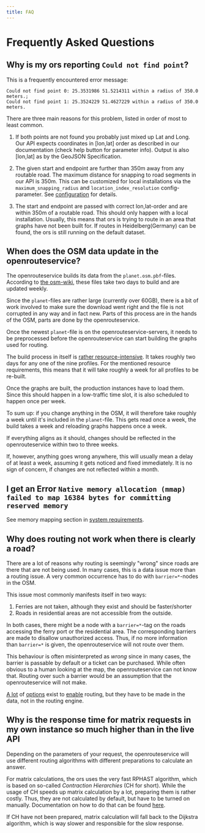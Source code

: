 ```yaml
---
title: FAQ
---
```


# Frequently Asked Questions

## Why is my ors reporting `Could not find point`?

This is a frequently encountered error message:
```
Could not find point 0: 25.3531986 51.5214311 within a radius of 350.0 meters.;
Could not find point 1: 25.3524229 51.4627229 within a radius of 350.0 meters.
```

There are three main reasons for this problem, listed in order of most to least common.

1. If both points are not found you probably just mixed up Lat and Long. Our
   API expects coordinates in [lon,lat] order as described in our documentation
   (check help button for parameter info). Output is also [lon,lat] as by the
   GeoJSON Specification.

2. The given start and endpoint are further than 350m away from any routable
   road. The maximum distance for snapping to road segments in our API is 350m.
 This can be customized for local installations via the
  `maximum_snapping_radius` and `location_index_resolution` config-parameter. See
  [configuration](/run-instance/configuration/ors/engine/profiles.md) for details.

3. The start and endpoint are passed with correct lon,lat-order and are within
   350m of a routable road. This should only happen with a local installation.
   Usually, this means that ors is trying to route in an area that graphs have not
   been built for.
   If routes in Heidelberg(Germany) can be found, the ors is still running on the
   default dataset.

## When does the OSM data update in the openrouteservice?

The openrouteservice builds its data from the `planet.osm.pbf`-files. According
to [the osm-wiki](https://wiki.openstreetmap.org/wiki/Planet.osm), these files
take two days to build and are updated weekly.

Since the `planet`-files are rather large (currently over 60GB), there is a bit
of work involved to make sure the download went right and the file is not
corrupted in any way and in fact new. Parts of this process are in the hands of
the OSM, parts are done by the openrouteservice.

Once the newest `planet`-file is on the openrouteservice-servers, it needs to
be preprocessed before the openrouteservice can start building the graphs used
for routing.

The build process in itself is [rather
resource-intensive](/run-instance/system-requirements.md). It takes roughly two
days for any one of the nine profiles. For the mentioned resource requirements,
this means that it will take roughly a week for all profiles to be re-built.

Once the graphs are built, the production instances have to load them. Since
this should happen in a low-traffic time slot, it is also scheduled to happen
once per week.

To sum up: if you change anything in the OSM, it will therefore take roughly a
week until it's included in the `planet`-file. This gets read once a week, the
build takes a week and reloading graphs happens once a week.

If everything aligns as it should, changes should be reflected in the
openrouteservice within two to three weeks.

If, however, anything goes wrong anywhere, this will usually mean a delay of at
least a week, assuming it gets noticed and fixed immediately. It is no sign of
concern, if changes are not reflected within a month.

## I get an Error `Native memory allocation (mmap) failed to map 16384 bytes for committing reserved memory`

See memory mapping section in [system requirements](/run-instance/system-requirements.md#memory-mapping-in-large-builds-with-a-containerized-openrouteservice-instance).

## Why does routing not work when there is clearly a road?

There are a lot of reasons why routing is seemingly "wrong" since
roads are there that are not being used. In many cases, this is a data issue more than a routing issue.
A very common occurrence has to do with `barrier=*`-nodes in the OSM.

This issue most commonly manifests itself in two ways:

1. Ferries are not taken, although they exist and should be faster/shorter
2. Roads in residential areas are not accessible from the outside.

In both cases, there might be a node with a `barrier=*`-tag on the roads accessing the ferry port or the residential area.
The corresponding barriers are made to disallow unauthorized access.
Thus, if no more information than `barrier=*` is given, the openrouteservice will not route over them.

This behaviour is often misinterpreted as _wrong_ since in many cases, the barrier is passable by default or a ticket can be purchased.
While often obvious to a human looking at the map, the openrouteservice can not know that.
Routing over such a barrier would be an assumption that the openrouteservice will not make.

[A lot](https://wiki.openstreetmap.org/wiki/Key:access#List_of_possible_values)
of [options](https://wiki.openstreetmap.org/wiki/Key:locked) exist to
[enable](https://wiki.openstreetmap.org/wiki/Tag:access%3Ddestination) routing,
but they have to be made in the data, not in the routing engine.

## Why is the response time for matrix requests in my own instance so much higher than in the live API
Depending on the parameters of your request, the openrouteservice will use
different routing algorithms with different preparations to calculate an
answer.

For matrix calculations, the ors uses the very fast RPHAST algorithm, which is
based on so-called _Contraction Hierarchies_ (CH for short).  While the usage
of CH speeds up matrix calculation by a lot, preparing them is rather costly.
Thus, they are not calculated by default, but have to be turned on manually.
Documentation on how to do that can be found [here](https://giscience.github.io/openrouteservice/run-instance/configuration/ors/engine/profiles#methods-ch).

If CH have not been prepared, matrix calculation will fall back to the Dijkstra
algorithm, which is way slower and responsible for the slow response.
